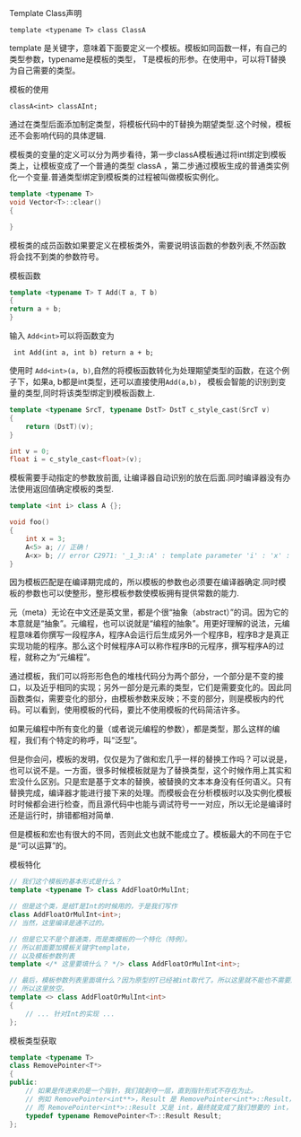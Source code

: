 Template Class声明

`template <typename T> class ClassA`

template 是关键字，意味着下面要定义一个模板。模板如同函数一样，有自己的类型参数，typename是模板的类型， T是模板的形参。在使用中，可以将T替换为自己需要的类型。

模板的使用

`classA<int> classAInt;`

通过在类型后面添加制定类型，将模板代码中的T替换为期望类型.这个时候，模板还不会影响代码的具体逻辑.

模板类的变量的定义可以分为两步看待，第一步classA模板通过将int绑定到模板类上，让模板变成了一个普通的类型 classA<int> ，第二步通过模板生成的普通类实例化一个变量.普通类型绑定到模板类的过程被叫做模板实例化。

```cpp
template <typename T>
void Vector<T>::clear()
{

}
```

模板类的成员函数如果要定义在模板类外，需要说明该函数的参数列表,不然函数将会找不到类的参数符号。

模板函数

```cpp
template <typename T> T Add(T a, T b)
{
return a + b;
}
```

输入 `Add<int>`可以将函数变为

``` int Add(int a, int b) return a + b;```

 使用时 `Add<int>(a, b)`,自然的将模板函数转化为处理期望类型的函数，在这个例子下，如果a, b都是int类型，还可以直接使用`Add(a,b)`， 模板会智能的识别到变量的类型,同时将该类型绑定到模板函数上.

```cpp
template <typename SrcT, typename DstT> DstT c_style_cast(SrcT v)
{
    return (DstT)(v);
}

int v = 0;
float i = c_style_cast<float>(v);
 ```

模板需要手动指定的参数放前面, 让编译器自动识别的放在后面.同时编译器没有办法使用返回值确定模板的类型.

```cpp
template <int i> class A {};

void foo()
{
    int x = 3;
    A<5> a; // 正确！
    A<x> b; // error C2971: '_1_3::A' : template parameter 'i' : 'x' : a local variable cannot be used as a non-type argument
}
 ```

因为模板匹配是在编译期完成的，所以模板的参数也必须要在编译器确定.同时模板的参数也可以使整形，整形模板参数使模板拥有提供常数的能力.

元（meta）无论在中文还是英文里，都是个很“抽象（abstract）”的词。因为它的本意就是“抽象”。元编程，也可以说就是“编程的抽象”。用更好理解的说法，元编程意味着你撰写一段程序A，程序A会运行后生成另外一个程序B，程序B才是真正实现功能的程序。那么这个时候程序A可以称作程序B的元程序，撰写程序A的过程，就称之为“元编程”。

通过模板，我们可以将形形色色的堆栈代码分为两个部分，一个部分是不变的接口，以及近乎相同的实现；另外一部分是元素的类型，它们是需要变化的。因此同函数类似，需要变化的部分，由模板参数来反映；不变的部分，则是模板内的代码。可以看到，使用模板的代码，要比不使用模板的代码简洁许多。

如果元编程中所有变化的量（或者说元编程的参数），都是类型，那么这样的编程，我们有个特定的称呼，叫“泛型”。

但是你会问，模板的发明，仅仅是为了做和宏几乎一样的替换工作吗？可以说是，也可以说不是。一方面，很多时候模板就是为了替换类型，这个时候作用上其实和宏没什么区别。只是宏是基于文本的替换，被替换的文本本身没有任何语义。只有替换完成，编译器才能进行接下来的处理。而模板会在分析模板时以及实例化模板时时候都会进行检查，而且源代码中也能与调试符号一一对应，所以无论是编译时还是运行时，排错都相对简单.

但是模板和宏也有很大的不同，否则此文也就不能成立了。模板最大的不同在于它是“可以运算”的。

模板特化
```cpp
// 我们这个模板的基本形式是什么？
template <typename T> class AddFloatOrMulInt;

// 但是这个类，是给T是Int的时候用的，于是我们写作
class AddFloatOrMulInt<int>;
// 当然，这里编译是通不过的。

// 但是它又不是个普通类，而是类模板的一个特化（特例）。
// 所以前面要加模板关键字template，
// 以及模板参数列表
template </* 这里要填什么？ */> class AddFloatOrMulInt<int>;

// 最后，模板参数列表里面填什么？因为原型的T已经被int取代了。所以这里就不能也不需要放任何额外的参数了。
// 所以这里放空。
template <> class AddFloatOrMulInt<int>
{
    // ... 针对Int的实现 ... 
};
```

模板类型获取
```cpp
template <typename T>
class RemovePointer<T*>
{
public:
    // 如果是传进来的是一个指针，我们就剥夺一层，直到指针形式不存在为止。
    // 例如 RemovePointer<int**>，Result 是 RemovePointer<int*>::Result，
    // 而 RemovePointer<int*>::Result 又是 int，最终就变成了我们想要的 int，其它也是类似。
    typedef typename RemovePointer<T>::Result Result;
};
```